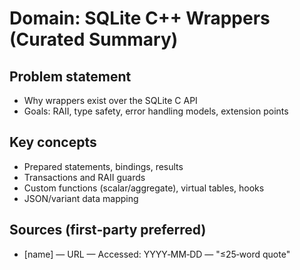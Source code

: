 # Domain: SQLite C++ Wrappers (Curated Summary)

## Problem statement
- Why wrappers exist over the SQLite C API
- Goals: RAII, type safety, error handling models, extension points

## Key concepts
- Prepared statements, bindings, results
- Transactions and RAII guards
- Custom functions (scalar/aggregate), virtual tables, hooks
- JSON/variant data mapping

## Sources (first‑party preferred)
- [name] — URL — Accessed: YYYY‑MM‑DD — "≤25‑word quote"



